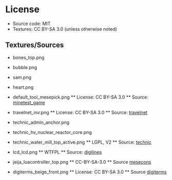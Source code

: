 
# License

* Source code: MIT
* Textures: CC BY-SA 3.0 (unless otherwise noted)

## Textures/Sources

* bones_top.png
* bubble.png
* sam.png
* heart.png
* default_tool_mesepick.png
** License: CC BY-SA 3.0
** Source: [minetest_game](https://github.com/minetest/minetest_game)

* travelnet_inv.png
** License: CC BY-SA 3.0
** Source: [travelnet](https://github.com/Sokomine/travelnet)

* technic_admin_anchor.png
* technic_hv_nuclear_reactor_core.png
* technic_water_mill_top_active.png
** LGPL, V2
** Source: [technic](https://github.com/minetest-mods/technic)

* lcd_lcd.png
** WTFPL
** Source: [digilines](https://github.com/minetest-mods/digilines)

* jeija_luacontroller_top.png
** CC-BY-SA-3.0
** Source [mesecons](https://github.com/minetest-mods/mesecons)

* digiterms_beige_front.png
** License: CC BY-SA 3.0
** Source [digiterms](https://github.com/Pyrollo/digiterms)
